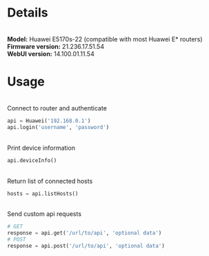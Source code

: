 # Details
\
__Model:__ Huawei E5170s-22 (compatible with most Huawei E* routers)\
__Firmware version:__ 21.236.17.51.54\
__WebUI version:__ 14.100.01.11.54

# Usage
\
Connect to router and authenticate
```python
api = Huawei('192.168.0.1')
api.login('username', 'password')
```
\
Print device information
```python
api.deviceInfo()
```
\
Return list of connected hosts
```python
hosts = api.listHosts()
```
\
Send custom api requests
```python
# GET
response = api.get('/url/to/api', 'optional data')
# POST
response = api.post('/url/to/api', 'optional data')
```

